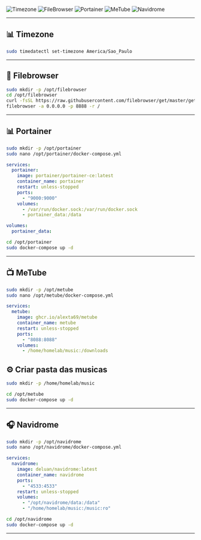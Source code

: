 
![Timezone](https://img.shields.io/badge/timezone-America%2FSao_Paulo-green?logo=clockify&logoColor=white)
![FileBrowser](https://img.shields.io/badge/FileBrowser-Web_Manager-blue?logo=files&logoColor=white)
![Portainer](https://img.shields.io/badge/portainer-docker--ui-0db7ed?logo=portainer&logoColor=white)
![MeTube](https://img.shields.io/badge/MeTube-YouTube%20Downloader-red?logo=youtube)
![Navidrome](https://img.shields.io/badge/Navidrome-Music%20Server-yellow?logo=musicbrainz)

---

## 📊 Timezone

```bash
sudo timedatectl set-timezone America/Sao_Paulo
```

---

## 📁 Filebrowser

```bash
sudo mkdir -p /opt/filebrowser
cd /opt/filebrowser
curl -fsSL https://raw.githubusercontent.com/filebrowser/get/master/get.sh | bash
filebrowser -a 0.0.0.0 -p 8888 -r /
```

---

## 📊 Portainer

```bash
sudo mkdir -p /opt/portainer
sudo nano /opt/portainer/docker-compose.yml
```

```yaml
services:
  portainer:
    image: portainer/portainer-ce:latest
    container_name: portainer
    restart: unless-stopped
    ports:
      - "9000:9000"
    volumes:
      - /var/run/docker.sock:/var/run/docker.sock
      - portainer_data:/data

volumes:
  portainer_data:
```

```bash
cd /opt/portainer
sudo docker-compose up -d
```

---

## 📺 MeTube

```bash
sudo mkdir -p /opt/metube
sudo nano /opt/metube/docker-compose.yml
```

```yaml
services:
  metube:
    image: ghcr.io/alexta69/metube
    container_name: metube
    restart: unless-stopped
    ports:
      - "8088:8088"
    volumes:
      - /home/homelab/music:/downloads
```

## ⚙️ Criar pasta das musicas

```bash
sudo mkdir -p /home/homelab/music
```

```bash
cd /opt/metube
sudo docker-compose up -d
```

---

## 🎧 Navidrome

```bash
sudo mkdir -p /opt/navidrome
sudo nano /opt/navidrome/docker-compose.yml
```

```yaml
services:
  navidrome:
    image: deluan/navidrome:latest
    container_name: navidrome
    ports:
      - "4533:4533"
    restart: unless-stopped
    volumes:
      - "/opt/navidrome/data:/data"
      - "/home/homelab/music:/music:ro"
```

```bash
cd /opt/navidrome
sudo docker-compose up -d
```

---
